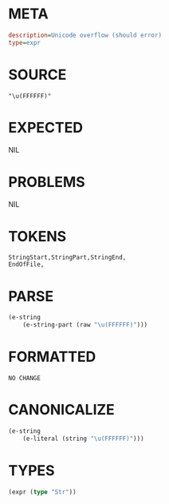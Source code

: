 # META
~~~ini
description=Unicode overflow (should error)
type=expr
~~~
# SOURCE
~~~roc
"\u(FFFFFF)"
~~~
# EXPECTED
NIL
# PROBLEMS
NIL
# TOKENS
~~~zig
StringStart,StringPart,StringEnd,
EndOfFile,
~~~
# PARSE
~~~clojure
(e-string
	(e-string-part (raw "\u(FFFFFF)")))
~~~
# FORMATTED
~~~roc
NO CHANGE
~~~
# CANONICALIZE
~~~clojure
(e-string
	(e-literal (string "\u(FFFFFF)")))
~~~
# TYPES
~~~clojure
(expr (type "Str"))
~~~
